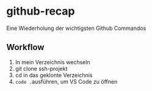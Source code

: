 # github-recap
Eine Wiederholung der wichtigsten Github Commandos

## Workflow
1. In mein Verzeichnis wechseln
2. git clone ssh-projekt
3. cd in das geklonte Verzeichnis
4. `code .`ausführen, um VS Code zu öffnen
